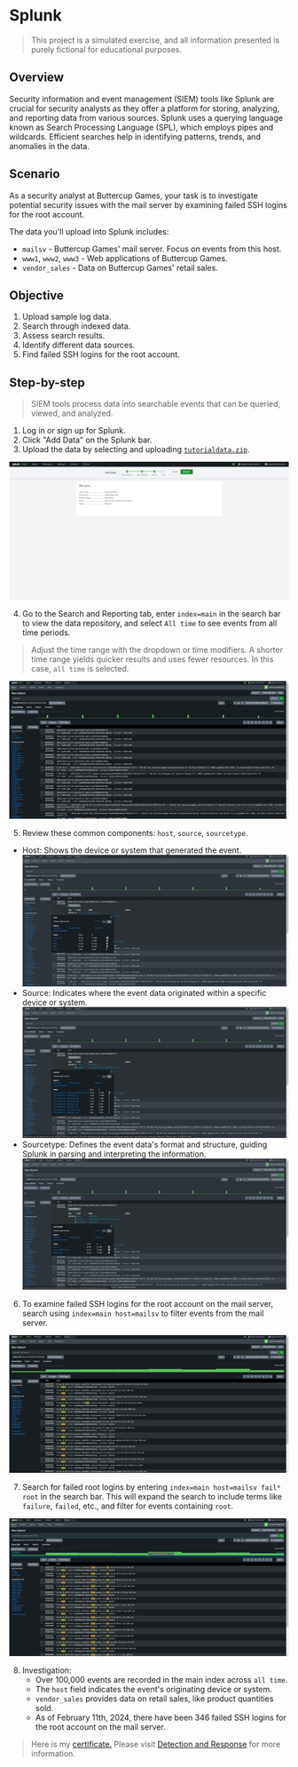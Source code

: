 # Splunk 

> This project is a simulated exercise, and all information presented is purely fictional for educational purposes.


## Overview
Security information and event management (SIEM) tools like Splunk are crucial for security analysts as they offer a platform for storing, analyzing, and reporting data from various sources. Splunk uses a querying language known as Search Processing Language (SPL), which employs pipes and wildcards. Efficient searches help in identifying patterns, trends, and anomalies in the data.

## Scenario
As a security analyst at Buttercup Games, your task is to investigate potential security issues with the mail server by examining failed SSH logins for the root account.

The data you'll upload into Splunk includes:
* `mailsv` - Buttercup Games' mail server. Focus on events from this host.
* `www1`, `www2`, `www3` - Web applications of Buttercup Games.
* `vendor_sales` - Data on Buttercup Games' retail sales.

## Objective 
1. Upload sample log data.
2. Search through indexed data.
3. Assess search results.
4. Identify different data sources.
5. Find failed SSH logins for the root account.

## Step-by-step

> SIEM tools process data into searchable events that can be queried, viewed, and analyzed.

1. Log in or sign up for Splunk.
2. Click "Add Data" on the Splunk bar.
3. Upload the data by selecting and uploading [`tutorialdata.zip`](https://drive.google.com/file/d/1nDz_DZB4ADbD4tvaDa54_l1FoT_jtVy4/view).

![1](https://github.com/Massimo-Piccone/Massimo-Piccone/blob/326e7804d4b04a4d8f4ac48e4916783802b45785/Google/.assets/7.2-1.png)

4. Go to the Search and Reporting tab, enter `index=main` in the search bar to view the data repository, and select `All time` to see events from all time periods.
> Adjust the time range with the dropdown or time modifiers. A shorter time range yields quicker results and uses fewer resources. In this case, `all time` is selected.

![2](https://github.com/Massimo-Piccone/Massimo-Piccone/blob/326e7804d4b04a4d8f4ac48e4916783802b45785/Google/.assets/7.2-2.png)

5. Review these common components: `host`, `source`, `sourcetype`.
* Host: Shows the device or system that generated the event.
![3](https://github.com/Massimo-Piccone/Massimo-Piccone/blob/326e7804d4b04a4d8f4ac48e4916783802b45785/Google/.assets/7.2-3.png)
* Source: Indicates where the event data originated within a specific device or system.
![4](https://github.com/Massimo-Piccone/Massimo-Piccone/blob/326e7804d4b04a4d8f4ac48e4916783802b45785/Google/.assets/7.2-4.png)
* Sourcetype: Defines the event data's format and structure, guiding Splunk in parsing and interpreting the information.
![5](https://github.com/Massimo-Piccone/Massimo-Piccone/blob/326e7804d4b04a4d8f4ac48e4916783802b45785/Google/.assets/7.2-5.png)

6. To examine failed SSH logins for the root account on the mail server, search using `index=main host=mailsv` to filter events from the mail server.

![6](https://github.com/Massimo-Piccone/Massimo-Piccone/blob/326e7804d4b04a4d8f4ac48e4916783802b45785/Google/.assets/7.2-6.png)

7. Search for failed root logins by entering `index=main host=mailsv fail* root` in the search bar. This will expand the search to include terms like `failure`, `failed`, etc., and filter for events containing `root`.

![7](https://github.com/Massimo-Piccone/Massimo-Piccone/blob/326e7804d4b04a4d8f4ac48e4916783802b45785/Google/.assets/7.2-7.png)

8. Investigation:
   * Over 100,000 events are recorded in the main index across `all time`.
   * The `host` field indicates the event's originating device or system.
   * `vendor_sales` provides data on retail sales, like product quantities sold.
   * As of February 11th, 2024, there have been 346 failed SSH logins for the root account on the mail server.

> Here is my [certificate.](https://www.coursera.org/account/accomplishments/certificate/9GLYJNJVE3Z9) Please visit [Detection and Response](https://www.coursera.org/learn/detection-and-response?specialization=google-cybersecurity) for more information.
